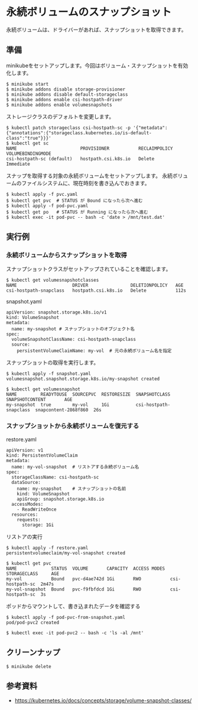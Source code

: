 # 永続ボリュームのスナップショット
永続ボリュームは、ドライバーがあれば、スナップショットを取得できます。

## 準備
minikubeをセットアップします。今回はボリューム・スナップショットを有効化します。
```
$ minikube start
$ minikube addons disable storage-provisioner
$ minikube addons disable default-storageclass
$ minikube addons enable csi-hostpath-driver
$ minikube addons enable volumesnapshots
```

ストレージクラスのデフォルトを変更します。
```
$ kubectl patch storageclass csi-hostpath-sc -p '{"metadata": {"annotations":{"storageclass.kubernetes.io/is-default-class":"true"}}}'
$ kubectl get sc
NAME                        PROVISIONER           RECLAIMPOLICY   VOLUMEBINDINGMODE
csi-hostpath-sc (default)   hostpath.csi.k8s.io   Delete          Immediate
```

スナップを取得する対象の永続ボリュームをセットアップします。
永続ボリュームのファイルシステムに、現在時刻を書き込んでおきます。
```
$ kubectl apply -f pvc.yaml 
$ kubectl get pvc  # STATUS が Bound になったら次へ進む
$ kubectl apply -f pod-pvc.yaml 
$ kubectl get po   # STATUS が Running になったら次へ進む
$ kubectl exec -it pod-pvc -- bash -c 'date > /mnt/test.dat'
```

## 実行例
### 永続ボリュームからスナップショットを取得

スナップショットクラスがセットアップされていることを確認します。
```
$ kubectl get volumesnapshotclasses
NAME                     DRIVER                DELETIONPOLICY   AGE
csi-hostpath-snapclass   hostpath.csi.k8s.io   Delete           112s
```


snapshot.yaml
```
apiVersion: snapshot.storage.k8s.io/v1
kind: VolumeSnapshot
metadata:
  name: my-snapshot # スナップショットのオブジェクト名
spec:
  volumeSnapshotClassName: csi-hostpath-snapclass
  source:
    persistentVolumeClaimName: my-vol  # 元の永続ボリューム名を指定
```


スナップショットの取得を実行します。
```
$ kubectl apply -f snapshot.yaml 
volumesnapshot.snapshot.storage.k8s.io/my-snapshot created

$ kubectl get volumesnapshot
NAME         READYTOUSE  SOURCEPVC  RESTORESIZE  SNAPSHOTCLASS           SNAPSHOTCONTENT       AGE
my-snapshot  true        my-vol     1Gi          csi-hostpath-snapclass  snapcontent-2868f860  26s
```


### スナップショットから永続ボリュームを復元する

restore.yaml 
```
apiVersion: v1
kind: PersistentVolumeClaim
metadata:
  name: my-vol-snapshot  # リストアする永続ボリューム名
spec:
  storageClassName: csi-hostpath-sc
  dataSource:
    name: my-snapshot    # スナップショットの名前
    kind: VolumeSnapshot
    apiGroup: snapshot.storage.k8s.io
  accessModes:
    - ReadWriteOnce
  resources:
    requests:
      storage: 1Gi
```


リストアの実行
```
$ kubectl apply -f restore.yaml 
persistentvolumeclaim/my-vol-snapshot created

$ kubectl get pvc
NAME             STATUS  VOLUME       CAPACITY  ACCESS MODES  STORAGECLASS     AGE
my-vol           Bound   pvc-d4ae742d 1Gi       RWO           csi-hostpath-sc  2m47s
my-vol-snapshot  Bound   pvc-f9fbfdcd 1Gi       RWO           csi-hostpath-sc  3s
```

ポッドからマウントして、書き込まれたデータを確認する
```
$ kubectl apply -f pod-pvc-from-snapshot.yaml
pod/pod-pvc2 created

$ kubectl exec -it pod-pvc2 -- bash -c 'ls -al /mnt'
```


## クリーンナップ
```
$ minikube delete
```


## 参考資料
- https://kubernetes.io/docs/concepts/storage/volume-snapshot-classes/

